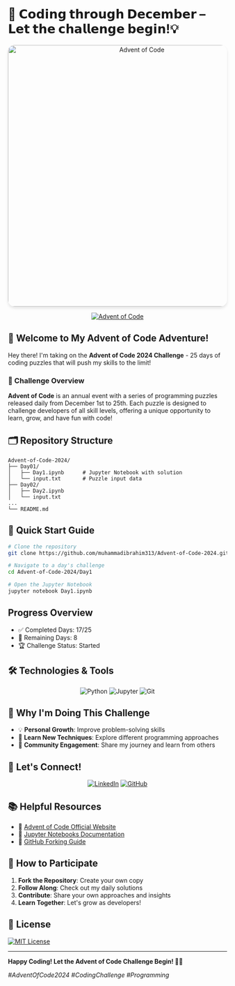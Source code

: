 # 🎄 **𝗖𝗼𝗱𝗶𝗻𝗴 𝘁𝗵𝗿𝗼𝘂𝗴𝗵 𝗗𝗲𝗰𝗲𝗺𝗯𝗲𝗿 – 𝗟𝗲𝘁 𝘁𝗵𝗲 𝗰𝗵𝗮𝗹𝗹𝗲𝗻𝗴𝗲 𝗯𝗲𝗴𝗶𝗻!💡** 
<div align="center">
  <img src="[https://wp.technologyreview.com/wp-content/uploads/2021/12/aoc-santa-hat.gif?w=1177](https://www.google.com/imgres?q=advent%20of%20code&imgurl=https%3A%2F%2Fwww.ddanieltan.com%2Fposts%2FaocScala%2FaocLogo.jpeg&imgrefurl=https%3A%2F%2Fwww.ddanieltan.com%2Fposts%2Faocscala%2F&docid=qwkutDynZBjcAM&tbnid=46yYkK2PSSmemM&vet=12ahUKEwjD8dyRnK2KAxW3R_EDHa1sCU4QM3oECBYQAA..i&w=1240&h=698&hcb=2&ved=2ahUKEwjD8dyRnK2KAxW3R_EDHa1sCU4QM3oECBYQAA)" alt="Advent of Code" width="600" style="max-width: 100%; height: auto; border-radius: 15px; box-shadow: 0 4px 6px rgba(0,0,0,0.1);">

  [![Advent of Code](https://img.shields.io/badge/Advent%20of%20Code-2024-brightgreen?style=for-the-badge&logo=advent-of-code&logoColor=white)](https://adventofcode.com/)

</div>

## 🌟 Welcome to My Advent of Code Adventure! 

Hey there! I'm taking on the **Advent of Code 2024 Challenge** - 25 days of coding puzzles that will push my skills to the limit! 

### 📅 Challenge Overview

**Advent of Code** is an annual event with a series of programming puzzles released daily from December 1st to 25th. Each puzzle is designed to challenge developers of all skill levels, offering a unique opportunity to learn, grow, and have fun with code!

## 🗂️ Repository Structure

```
Advent-of-Code-2024/
├── Day01/
│   ├── Day1.ipynb      # Jupyter Notebook with solution
│   └── input.txt       # Puzzle input data
├── Day02/
│   ├── Day2.ipynb
│   └── input.txt
...
└── README.md
```

## 🚀 Quick Start Guide

```bash
# Clone the repository
git clone https://github.com/muhammadibrahim313/Advent-of-Code-2024.git

# Navigate to a day's challenge
cd Advent-of-Code-2024/Day1

# Open the Jupyter Notebook
jupyter notebook Day1.ipynb
```

## Progress Overview

- ✅ Completed Days: 17/25
- 🧊 Remaining Days: 8
- 🏆 Challenge Status: Started



## 🛠️ Technologies & Tools

<div align="center">
  
![Python](https://img.shields.io/badge/-Python-3776AB?style=for-the-badge&logo=python&logoColor=white)
![Jupyter](https://img.shields.io/badge/-Jupyter-F37626?style=for-the-badge&logo=jupyter&logoColor=white)
![Git](https://img.shields.io/badge/-Git-F05032?style=for-the-badge&logo=git&logoColor=white)
</div>

## 🌟 Why I'm Doing This Challenge

- 💡 **Personal Growth**: Improve problem-solving skills
- 🧠 **Learn New Techniques**: Explore different programming approaches
- 🤝 **Community Engagement**: Share my journey and learn from others

## 🔗 Let's Connect!

<div align="center">

[![LinkedIn](https://img.shields.io/badge/LinkedIn-blue?style=for-the-badge&logo=linkedin)](https://www.linkedin.com/in/muhammad-arslan-69b278210)
[![GitHub](https://img.shields.io/badge/GitHub-black?style=for-the-badge&logo=github)](https://github.com/Arslan-MIT
)
</div>

## 📚 Helpful Resources

- 🎄 [Advent of Code Official Website](https://adventofcode.com/)
- 📘 [Jupyter Notebooks Documentation](https://jupyter.org/documentation)
- 🍴 [GitHub Forking Guide](https://docs.github.com/en/get-started/quickstart/fork-a-repo)

## 🤝 How to Participate

1. **Fork the Repository**: Create your own copy
2. **Follow Along**: Check out my daily solutions
3. **Contribute**: Share your own approaches and insights
4. **Learn Together**: Let's grow as developers!

## 📜 License

[![MIT License](https://img.shields.io/badge/License-MIT-green.svg)](LICENSE)

---

**Happy Coding! Let the Advent of Code Challenge Begin! 🚀🎄**

*#AdventOfCode2024 #CodingChallenge #Programming*


